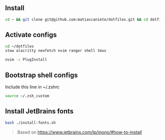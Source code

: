 ## Install

```sh
cd ~ && git clone git@github.com:matiascaniete/dotfiles.git && cd dotfiles
```

## Activate configs

```sh
cd ~/dotfiles
stow alacritty neofetch nvim ranger shell tmux

nvim -c PlugInstall
```

## Bootstrap shell configs

Include this line in ~/.zshrc

```sh
source ~/.zsh_custom
```

## Install JetBrains fonts

```sh
bash ./install-fonts.sh
```

> Based on https://www.jetbrains.com/lp/mono/#how-to-install
